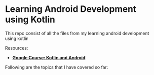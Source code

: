 # Learning Android Development using Kotlin

This repo consist of all the files from my learning android development using kotlin 

Resources:
- __[Google Course: Kotlin and Android](https://developer.android.com/kotlin#0)__

Following are the topics that I have covered so far:
